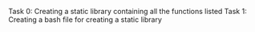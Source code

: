 Task 0: Creating a static library containing all the functions listed
Task 1: Creating a bash file for creating a static library

